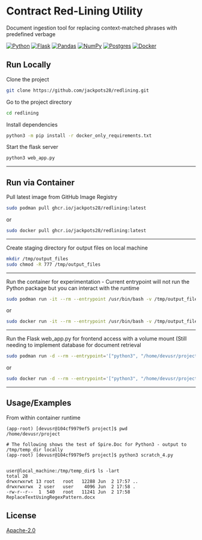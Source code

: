 
# Contract Red-Lining Utility
Document ingestion tool for replacing context-matched phrases with predefined verbage

[![Python](https://img.shields.io/badge/python-3670A0?style=for-the-badge&logo=python&logoColor=ffdd54)](https://www.python.org/)
[![Flask](https://img.shields.io/badge/Flask-000000?style=for-the-badge&logo=flask&logoColor=white)](https://flask.palletsprojects.com/en/3.0.x/)
[![Pandas](https://img.shields.io/badge/pandas-%23150458.svg?style=for-the-badge&logo=pandas&logoColor=white)](https://pandas.pydata.org/)
[![NumPy](https://img.shields.io/badge/numpy-%23013243.svg?style=for-the-badge&logo=numpy&logoColor=white)](https://numpy.org/)
[![Postgres](https://img.shields.io/badge/postgres-%23316192.svg?style=for-the-badge&logo=postgresql&logoColor=white)](https://www.postgresql.org/)
[![Docker](https://img.shields.io/badge/docker-%230db7ed.svg?style=for-the-badge&logo=docker&logoColor=white)](https://www.docker.com/)
## Run Locally

Clone the project
```bash
git clone https://github.com/jackpots28/redlining.git
```

Go to the project directory
```bash
cd redlining
```

Install dependencies
```bash
python3 -m pip install -r docker_only_requirements.txt
```

Start the flask server
```bash
python3 web_app.py
```

---

## Run via Container

Pull latest image from GitHub Image Registry
```bash
sudo podman pull ghcr.io/jackpots28/redlining:latest
```
or
```bash
sudo docker pull ghcr.io/jackpots28/redlining:latest
```

---

Create staging directory for output files on local machine
```bash
mkdir /tmp/output_files
sudo chmod -R 777 /tmp/output_files
```

---

Run the container for experimentation - Current entrypoint will not run the Python package but you can interact with the runtime
```bash
sudo podman run -it --rm --entrypoint /usr/bin/bash -v /tmp/output_file:/home/devusr/project/output_files ghcr.io/jackpots28/redlining:latest
```
or
```bash
sudo docker run -it --rm --entrypoint /usr/bin/bash -v /tmp/output_file:/home/devusr/project/output_files ghcr.io/jackpots28/redlining:latest
```

---

Run the Flask web_app.py for frontend access with a volume mount (Still needing to implement database for document retrieval
```bash
sudo podman run -d --rm --entrypoint='["python3", "/home/devusr/project/web_app.py"]' -p 8080:8080 -v /tmp/output_files:/home/devusr/project/output_files ghcr.io/jackpots28/redlining:latest
```
or
```bash
sudo docker run -d --rm --entrypoint='["python3", "/home/devusr/project/web_app.py"]' -p 8080:8080 -v /tmp/output_files:/home/devusr/project/output_files ghcr.io/jackpots28/redlining:latest
```

---

## Usage/Examples

From within container runtime
```
(app-root) [devusr@104cf9979ef5 project]$ pwd
/home/devusr/project

# The following shows the test of Spire.Doc for Python3 - output to /tmp/temp_dir locally
(app-root) [devusr@104cf9979ef5 project]$ python3 scratch_4.py


user@local_machine:/tmp/temp_dir$ ls -lart
total 28
drwxrwxrwt 13 root   root   12288 Jun  2 17:57 ..
drwxrwxrwx  2 user   user    4096 Jun  2 17:58 .
-rw-r--r--  1  540   root   11241 Jun  2 17:58 ReplaceTextUsingRegexPattern.docx

```


## License

[Apache-2.0](https://choosealicense.com/licenses/apache-2.0/)

